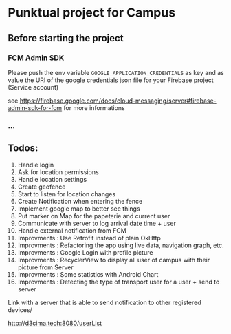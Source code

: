 # Punktual project for Campus

## Before starting the project
### FCM Admin SDK

Please push the env variable `GOOGLE_APPLICATION_CREDENTIALS` as key and as value the URI of the google credentials json file for your Firebase project (Service account)

see https://firebase.google.com/docs/cloud-messaging/server#firebase-admin-sdk-for-fcm for more informations

### ...

## Todos: 
1. Handle login
2. Ask for location permissions
3. Handle location settings
4. Create geofence
5. Start to listen for location changes
6. Create Notification when entering the fence
6. Implement google map to better see things
7. Put marker on Map for the papeterie and current user
8. Communicate with server to log arrival date time + user
9. Handle external notification from FCM
10. Improvments : Use Retrofit instead of plain OkHttp
11. Improvments : Refactoring the app using live data, navigation graph, etc.
12. Improvments : Google Login with profile picture
13. Improvments : RecyclerView to display all user of campus with their picture from Server
14. Improvments : Some statistics with Android Chart
15. Improvments : Detecting the type of transport user for a user + send to server

Link with a server that is able to send notification to other registered devices/


http://d3cima.tech:8080/userList